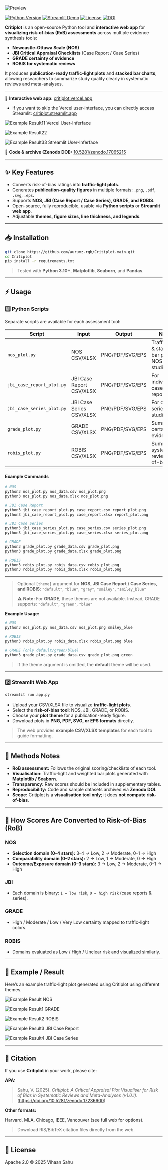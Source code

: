 ![Preview](assets/preview1.png)

[![Python Version](https://img.shields.io/badge/python-3.11-blue)](https://www.python.org/)
[![Streamlit Demo](https://img.shields.io/badge/Streamlit-Demo-orange)](https://critiplot.streamlit.app)
[![License](https://img.shields.io/badge/License-Apache_2.0-blue.svg)](https://opensource.org/licenses/Apache-2.0)
[![DOI](https://zenodo.org/badge/DOI/10.5281/zenodo.17236600.svg)](https://doi.org/10.5281/zenodo.17236600)

**Critiplot** is an open-source Python tool and **interactive web app** for **visualizing risk-of-bias (RoB) assessments** across multiple evidence synthesis tools:

* **Newcastle-Ottawa Scale (NOS)**
* **JBI Critical Appraisal Checklists** (Case Report / Case Series)
* **GRADE certainty of evidence**
* **ROBIS for systematic reviews**

It produces **publication-ready traffic-light plots** and **stacked bar charts**, allowing researchers to summarize study quality clearly in systematic reviews and meta-analyses.


---


🔗 **Interactive web app:** [critiplot.vercel.app](https://critiplot.vercel.app)

- If you want to skip the Vercel user-interface, you can directly access Streamlit: [critiplot.streamlit.app](https://critiplot.streamlit.app)


![Example Result11](example/Screenshot3.png)
Vercel User-Inferface


![Example Result22](example/Screenshot1.png)

![Example Result33](example/Screenshot2.png)
Streamlit User-Inferface



📂 **Code & archive (Zenodo DOI):** [10.5281/zenodo.17065215](https://doi.org/10.5281/zenodo.17065215)

---

## ✨ Key Features

* Converts risk-of-bias ratings into **traffic-light plots**.
* Generates **publication-quality figures** in multiple formats: `.png`, `.pdf`, `.svg`, `.eps`.
* Supports **NOS, JBI (Case Report / Case Series), GRADE, and ROBIS**.
* Open-source, fully reproducible, usable via **Python scripts** or **Streamlit web app**.
* Adjustable **themes, figure sizes, line thickness, and legends**.

---


## 📥 Installation

```bash
git clone https://github.com/aurumz-rgb/Critiplot-main.git
cd Critiplot
pip install -r requirements.txt
```

> Tested with **Python 3.10+**, **Matplotlib**, **Seaborn**, and **Pandas**.

---

## ⚡ Usage

### 1️⃣ Python Scripts

Separate scripts are available for each assessment tool:

| Script                    | Input                    | Output          | Notes                                             |
| ------------------------- | ------------------------ | --------------- | ------------------------------------------------- |
| `nos_plot.py`             | NOS CSV/XLSX             | PNG/PDF/SVG/EPS | Traffic-light & stacked bar plots for NOS studies |
| `jbi_case_report_plot.py` | JBI Case Report CSV/XLSX | PNG/PDF/SVG/EPS | For individual case reports                       |
| `jbi_case_series_plot.py` | JBI Case Series CSV/XLSX | PNG/PDF/SVG/EPS | For case series studies                           |
| `grade_plot.py`           | GRADE CSV/XLSX           | PNG/PDF/SVG/EPS | Summarizes certainty of evidence                  |
| `robis_plot.py`           | ROBIS CSV/XLSX           | PNG/PDF/SVG/EPS | Summarizes systematic review risk-of-bias         |

#### Example Commands

```bash
# NOS
python3 nos_plot.py nos_data.csv nos_plot.png
python3 nos_plot.py nos_data.xlsx nos_plot.png

# JBI Case Report
python3 jbi_case_report_plot.py case_report.csv report_plot.png
python3 jbi_case_report_plot.py case_report.xlsx report_plot.png

# JBI Case Series
python3 jbi_case_series_plot.py case_series.csv series_plot.png
python3 jbi_case_series_plot.py case_series.xlsx series_plot.png

# GRADE
python3 grade_plot.py grade_data.csv grade_plot.png
python3 grade_plot.py grade_data.xlsx grade_plot.png

# ROBIS
python3 robis_plot.py robis_data.csv robis_plot.png
python3 robis_plot.py robis_data.xlsx robis_plot.png
```

---

> Optional `[theme]` argument for **NOS, JBI Case Report / Case Series, and ROBIS**:
> `"default"`, `"blue"`, `"gray"`, `"smiley"`, `"smiley_blue"`
>
> ⚠️ **Note:** For **GRADE**, these themes are not available. Instead, GRADE supports:
> `"default"`, `"green"`, `"blue"`

**Example Usage:**

```bash
# NOS
python3 nos_plot.py nos_data.csv nos_plot.png smiley_blue

# ROBIS
python3 robis_plot.py robis_data.xlsx robis_plot.png blue

# GRADE (only default/green/blue)
python3 grade_plot.py grade_data.csv grade_plot.png green
```

> If the theme argument is omitted, the **default** theme will be used.

---

### 2️⃣ Streamlit Web App

```bash
streamlit run app.py
```

* Upload your CSV/XLSX file to visualize **traffic-light plots**.
* Select the **risk-of-bias tool**: NOS, JBI, GRADE, or ROBIS.
* Choose your **plot theme** for a publication-ready figure.
* Download plots in **PNG, PDF, SVG, or EPS formats** directly.

> The web provides **example CSV/XLSX templates** for each tool to guide formatting.

---

## 📖 Methods Notes

* **RoB assessment:** Follows the original scoring/checklists of each tool.
* **Visualisation:** Traffic-light and weighted bar plots generated with **Matplotlib / Seaborn**.
* **Transparency:** Raw scores should be included in supplementary tables.
* **Reproducibility:** Code and sample datasets archived via **Zenodo DOI**.
* **Scope:** Critiplot is a **visualisation tool only**; it does **not compute risk-of-bias**.

---

## 🔹 How Scores Are Converted to Risk-of-Bias (RoB)

### NOS

* **Selection domain (0–4 stars):** 3–4 → Low, 2 → Moderate, 0–1 → High
* **Comparability domain (0–2 stars):** 2 → Low, 1 → Moderate, 0 → High
* **Outcome/Exposure domain (0–3 stars):** 3 → Low, 2 → Moderate, 0–1 → High

### JBI

* Each domain is binary: `1 = low risk`, `0 = high risk` (case reports & series).

### GRADE

* High / Moderate / Low / Very Low certainty mapped to traffic-light colors.

### ROBIS

* Domains evaluated as Low / High / Unclear risk and visualized similarly.

---


## 📸 Example / Result
Here’s an example traffic-light plot generated using Critiplot using different themes.

![Example Result](example/result.png)
NOS


![Example Result1](example/grade_result2.png)
GRADE


![Example Result2](example/robis_result5.png)
ROBIS


![Example Result3](example/case_report3.png)
JBI Case Report


![Example Result4](example/series_plot1.png)
JBI Case Series


---

## 📄 Citation

If you use **Critiplot** in your work, please cite:

**APA:**

> Sahu, V. (2025). *Critiplot: A Critical Appraisal Plot Visualiser for Risk of Bias in Systematic Reviews and Meta-Analyses (v1.0.1)*. (https://doi.org/10.5281/zenodo.17236600)

**Other formats:**

Harvard, MLA, Chicago, IEEE, Vancouver (see full web for options).

> Download RIS/BibTeX citation files directly from the web.

---

## 📜 License

Apache 2.0 © 2025 Vihaan Sahu

